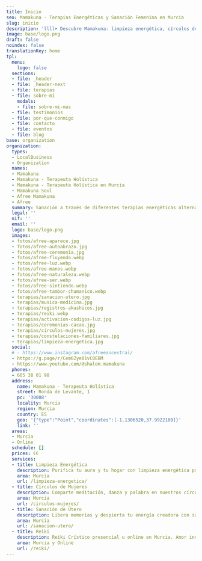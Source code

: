 ```yaml
---
title: Inicio
seo: Mamakuna - Terapias Energéticas y Sanación Femenina en Murcia
slug: inicio
description: 'llll➤ Descubre Mamakuna: limpieza energética, círculos de mujeres, sanación de útero y reiki crístico en Murcia. Conecta con tu esencia y reserva ahora.'
image: base/logo.png
draft: false
noindex: false
translationKey: home
tpl:
  menu:
    logo: false
  sections:
  - file: _header
  - file: _header-next
  - file: terapias
  - file: sobre-mi
    modals:
    - file: sobre-mi-mas
  - file: testimonios
  - file: por-que-conmigo
  - file: contacto
  - file: eventos
  - file: blog
base: organization
organization:
  types:
  - LocalBusiness
  - Organization
  names:
  - Mamakuna
  - Mamakuna - Terapeuta Holística
  - Mamakuna - Terapeuta Holística en Murcia
  - Mamakuna Soul
  - Afree Mamakuna
  - Afree
  summary: Sanación a través de diferentes terapias energéticas alternativas
  legal: ''
  nif: ''
  email: ''
  logo: base/logo.png
  images:
  - fotos/afree-aparece.jpg
  - fotos/afree-autoabrazo.jpg
  - fotos/afree-ceremonia.jpg
  - fotos/afree-fluyendo.webp
  - fotos/afree-luz.webp
  - fotos/afree-manos.webp
  - fotos/afree-naturaleza.webp
  - fotos/afree-ser.webp
  - fotos/afree-sintiendo.webp
  - fotos/afree-tambor-chamanico.webp
  - terapias/sanacion-utero.jpg
  - terapias/musica-medicina.jpg
  - terapias/registros-akashicos.jpg
  - terapias/reiki.webp
  - terapias/activacion-codigos-luz.jpg
  - terapias/ceremonias-cacao.jpg
  - terapias/circulos-mujeres.jpg
  - terapias/constelaciones-familiares.jpg
  - terapias/limpieza-energetica.jpg
  social:
  # - https://www.instagram.com/afreeancestral/
  - https://g.page/r/Cem6Zye01vC0EBM
  - https://www.youtube.com/@shalom.mamakuna
  phones:
  - 605 38 01 98
  address:
    name: Mamakuna - Terapeuta Holística
    street: Ronda de Levante, 1
    pc: '30008'
    locality: Murcia
    region: Murcia
    country: ES
    geo: '{"type":"Point","coordinates":[-1.1306520,37.9922180]}'
    link: ''
  areas:
  - Murcia
  - Online
  schedule: []
  prices: €€
  services:
  - title: Limpieza Energética
    description: Purifica tu aura y tu hogar con limpieza energética presencial u online en Murcia. Péndulo hebreo, chamanismo y guía de autocuidado.
    area: Murcia
    url: /limpieza-energetica/
  - title: Círculos de Mujeres
    description: Comparte meditación, danza y palabra en nuestros círculos de mujeres en Murcia. Recupera hermandad femenina en un espacio seguro.
    area: Murcia
    url: /circulos-mujeres/
  - title: Sanación de Útero
    description: Libera memorias y despierta tu energía creadora con sanación y bendición uterina en Murcia. Masaje, conexión divina y placer femenino.
    area: Murcia
    url: /sanacion-utero/
  - title: Reiki
    description: Reiki Crístico presencial u online en Murcia. Amor incondicional que alinea tus chakras y eleva tu energía.
    area: Murcia y Online
    url: /reiki/
---
```


